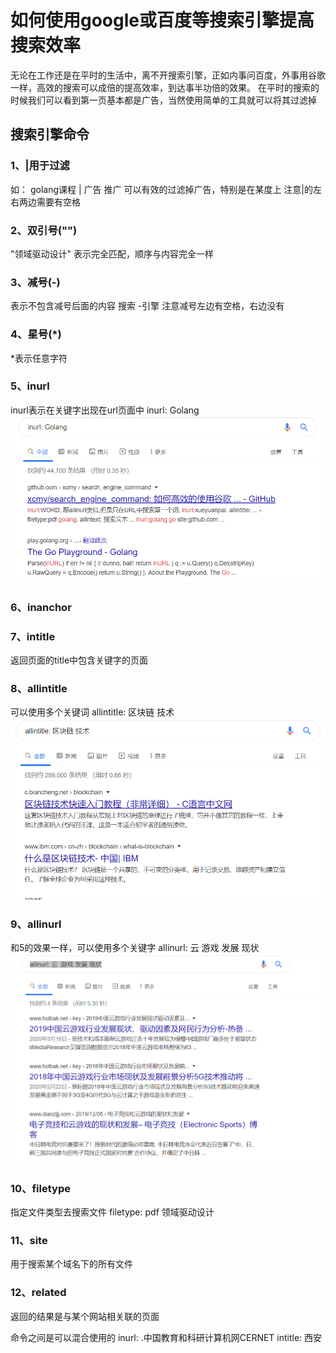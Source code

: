 # 如何使用google或百度等搜索引擎提高搜索效率
无论在工作还是在平时的生活中，离不开搜索引擎，正如内事问百度，外事用谷歌一样，高效的搜索可以成倍的提高效率，到达事半功倍的效果。
在平时的搜索的时候我们可以看到第一页基本都是广告，当然使用简单的工具就可以将其过滤掉
## 搜索引擎命令
### 1、|用于过滤
如： golang课程 | 广告 推广 可以有效的过滤掉广告，特别是在某度上
注意|的左右两边需要有空格

### 2、双引号("")
"领域驱动设计" 表示完全匹配，顺序与内容完全一样

### 3、减号(-)
表示不包含减号后面的内容   搜索 -引擎 注意减号左边有空格，右边没有

### 4、星号(*)
*表示任意字符

### 5、inurl
inurl表示在关键字出现在url页面中
inurl: Golang
![title](../../.local/static/2020/2/3/Snipaste_2020-03-25_10-45-50.1585104375812.png)

### 6、inanchor

### 7、intitle
返回页面的title中包含关键字的页面 

### 8、allintitle
可以使用多个关键词 
allintitle: 区块链 技术
![title](../../.local/static/2020/2/3/Snipaste_2020-03-25_15-40-27.1585122047392.png)

### 9、allinurl
和5的效果一样，可以使用多个关键字
allinurl: 云  游戏 发展 现状![title](../../.local/static/2020/2/3/Snipaste_2020-03-25_15-44-19.1585122283749.png)

### 10、filetype
指定文件类型去搜索文件
filetype: pdf 领域驱动设计

### 11、site
用于搜索某个域名下的所有文件

### 12、related
返回的结果是与某个网站相关联的页面


命令之间是可以混合使用的
inurl: .中国教育和科研计算机网CERNET intitle: 西安






